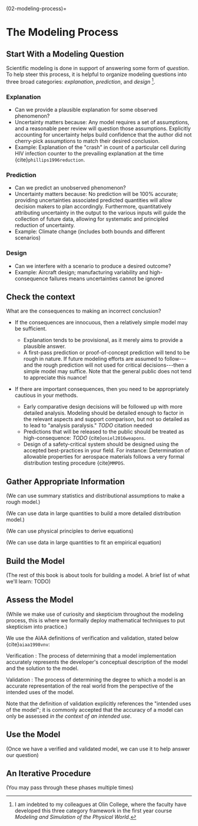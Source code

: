 (02-modeling-process)=
# The Modeling Process

## Start With a Modeling Question

Scientific modeling is done in support of answering some form of *question*. To help steer this process, it is helpful to organize modeling questions into three broad categories: *explanation*, *prediction*, and *design* [^modsim].

### Explanation

- Can we provide a plausible explanation for some observed phenomenon?
- Uncertainty matters because: Any model requires a set of assumptions, and a reasonable peer review will question those assumptions. Explicitly accounting for uncertainty helps build confidence that the author did not cherry-pick assumptions to match their desired conclusion.
- Example: Explanation of the "crash" in count of a particular cell during HIV infection counter to the prevailing explanation at the time {cite}`phillips1996reduction`.

### Prediction

- Can we predict an unobserved phenomenon?
- Uncertainty matters because: No prediction will be 100% accurate; providing uncertainties associated predicted quantities will allow decision makers to plan accordingly. Furthermore, quantitatively attributing uncertainty in the output to the various inputs will guide the collection of future data, allowing for systematic and principled reduction of uncertainty.
- Example: Climate change (includes both bounds and different scenarios)

### Design

- Can we interfere with a scenario to produce a desired outcome?
- Example: Aircraft design; manufacturing variability and high-consequence failures means uncertainties cannot be ignored

## Check the context

What are the consequences to making an incorrect conclusion?
- If the consequences are innocuous, then a relatively simple model may be sufficient.
  - Explanation tends to be provisional, as it merely aims to provide a plausible answer.
  - A first-pass prediction or proof-of-concept prediction will tend to be rough in nature. If future modeling efforts are assumed to follow---and the rough prediction will not used for critical decisions---then a simple model may suffice. Note that the general public does not tend to appreciate this nuance!
  
- If there are important consequences, then you need to be appropriately cautious in your methods.
  - Early comparative design decisions will be followed up with more detailed analysis. Modeling should be detailed enough to factor in the relevant aspects and support comparison, but not so detailed as to lead to "analysis paralysis." *TODO* citation needed
  - Predictions that will be released to the public should be treated as high-consequence: *TODO* {cite}`oniel2016weapons`.
  - Design of a safety-critical system should be designed using the accepted best-practices in your field. For instance: Determination of allowable properties for aerospace materials follows a very formal distribution testing procedure {cite}`MMPDS`.

## Gather Appropriate Information

(We can use summary statistics and distributional assumptions to make a rough model.)

(We can use data in large quantities to build a more detailed distribution model.)

(We can use physical principles to derive equations)

(We can use data in large quantities to fit an empirical equation)

## Build the Model

(The rest of this book is about tools for building a model. A brief list of what we'll learn: TODO)

## Assess the Model

(While we make use of curiosity and skepticism throughout the modeling process, this is where we formally deploy mathematical techniques to put skepticism into practice.)

We use the AIAA definitions of verification and validation, stated below {cite}`aiaa1998vnv`:

Verification
: The process of determining that a model implementation accurately represents the developer's conceptual description of the model and the solution to the model.

Validation
: The process of determining the degree to which a model is an accurate representation of the real world from the perspective of the intended uses of the model.

Note that the definition of validation explicitly references the "intended uses of the model"; it is commonly accepted that the accuracy of a model can only be assessed *in the context of an intended use*.

## Use the Model

(Once we have a verified and validated model, we can use it to help answer our question)

## An Iterative Procedure

(You may pass through these phases multiple times)

[^modsim]: I am indebted to my colleagues at Olin College, where the faculty have developed this three category framework in the first year course *Modeling and Simulation of the Physical World*.